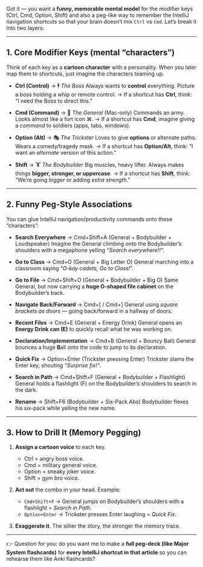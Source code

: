 Got it — you want a **funny, memorable mental model** for the modifier keys (Ctrl, Cmd, Option, Shift) and also a peg-like way to remember the IntelliJ navigation shortcuts so that your brain doesn’t mix `Ctrl` vs `Cmd`. Let’s break it into two layers:

---

## 1. Core Modifier Keys (mental “characters”)

Think of each key as a **cartoon character** with a personality. When you later map them to shortcuts, just imagine the characters teaming up.

* **Ctrl (Control)** → 🕴️ *The Boss*
  Always wants to **control** everything. Picture a boss holding a whip or remote control.
  → If a shortcut has **Ctrl**, think: “I need the Boss to direct this.”

* **Cmd (Command)** → 🫡 *The General* (Mac-only)
  Commands an army. Looks almost like a fort icon ⌘.
  → If a shortcut has **Cmd**, imagine giving a *command* to soldiers (apps, tabs, windows).

* **Option (Alt)** → 🎭 *The Trickster*
  Loves to give **options** or alternate paths. Wears a comedy/tragedy mask.
  → If a shortcut has **Option/Alt**, think: “I want an *alternate* version of this action.”

* **Shift** → 🏋️ *The Bodybuilder*
  Big muscles, heavy lifter. Always makes things **bigger, stronger, or uppercase**.
  → If a shortcut has **Shift**, think: “We’re going *bigger* or adding *extra strength*.”

---

## 2. Funny Peg-Style Associations

You can glue IntelliJ navigation/productivity commands onto these “characters”:

* **Search Everywhere** → Cmd+Shift+A (General + Bodybuilder + Loudspeaker)
  Imagine the General climbing onto the Bodybuilder’s shoulders with a megaphone yelling *“Search everywhere!!”*.

* **Go to Class** → Cmd+O (General + Big Letter O)
  General marching into a classroom saying “*O-kay cadets, Go to Class!*”.

* **Go to File** → Cmd+Shift+O (General + Bodybuilder + Big O)
  Same General, but now carrying a **huge O-shaped file cabinet** on the Bodybuilder’s back.

* **Navigate Back/Forward** → Cmd+\[ / Cmd+]
  General using *square brackets as doors* — going back/forward in a hallway of doors.

* **Recent Files** → Cmd+E (General + Energy Drink)
  General opens an **Energy Drink can (E)** to quickly recall what he was working on.

* **Declaration/Implementation** → Cmd+B (General + Bouncy Ball)
  General bounces a huge **B**all onto the code to jump to its declaration.

* **Quick Fix** → Option+Enter (Trickster pressing Enter)
  Trickster slams the Enter key, shouting *“Surprise fix!”*.

* **Search in Path** → Cmd+Shift+F (General + Bodybuilder + Flashlight)
  General holds a flashlight (F) on the Bodybuilder’s shoulders to search in the dark.

* **Rename** → Shift+F6 (Bodybuilder + Six-Pack Abs)
  Bodybuilder flexes his six-pack while yelling the new name.

---

## 3. How to Drill It (Memory Pegging)

1. **Assign a cartoon voice** to each key.

   * Ctrl = angry boss voice.
   * Cmd = military general voice.
   * Option = sneaky joker voice.
   * Shift = gym bro voice.

2. **Act out** the combo in your head. Example:

   * `Cmd+Shift+F` → General jumps on Bodybuilder’s shoulders with a flashlight = *Search in Path*.
   * `Option+Enter` → Trickster presses Enter laughing = *Quick Fix*.

3. **Exaggerate it**. The sillier the story, the stronger the memory trace.

---

👉 Question for you: do you want me to make a **full peg-deck (like Major System flashcards)** for **every IntelliJ shortcut in that article** so you can rehearse them like Anki flashcards?

